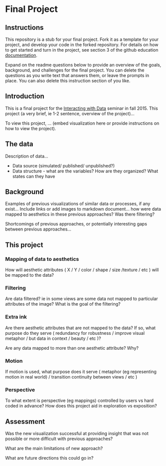 # Final Project

## Instructions

This repository is a stub for your final project. Fork it as a template for your project, and develop your code in the forked repository. For details on how to get started and turn in the project, see section 3 of the github education  [documentation](https://education.github.com/guide/forks).

Expand on the readme questions below to provide an overview of the goals, background, and challenges for the final project. You can delete the questions as you write text that answers them, or leave the prompts in place. You can also delete this instruction section of you like.

## Introduction

This is a final project for the [Interacting with Data](https://github.com/Brown-BIOL2430-S04-Fall2015/syllabus) seminar in fall 2015. This project (a very brief, ie 1-2 sentence, overview of the project)...

To view this project, ... (embed visualization here or provide instructions on how to view the project).

## The data

Description of data...

- Data source (simulated/ published/ unpublished?)
- Data structure - what are the variables? How are they organized? What states can they have

## Background

Examples of previous visualizations of similar data or processes, if any exist... Include links or add images to markdown document... how were data mapped to aesthetics in these previous approaches? Was there filtering?

Shortcomings of previous approaches, or potentially interesting gaps between previous approaches...

## This project

### Mapping of data to aesthetics

How will aesthetic attributes ( X / Y / color / shape / size /texture / etc ) will be mapped to the data?

### Filtering

Are data filtered? ie in some views are some data not mapped to particular attributes of the image? What is the goal of the filtering?

### Extra ink

Are there aesthetic attributes that are not mapped to the data? If so, what purpose do they serve ( redundancy for robustness / improve visual metaphor / but data in context / beauty / etc )?

Are any data mapped to more than one aesthetic attribute? Why?

### Motion

If motion is used, what purpose does it serve ( metaphor (eg representing motion in real world) / transition continuity between views / etc )

### Perspective

To what extent is perspective (eg mappings) controlled by users vs hard coded in advance? How does this project aid in exploration vs exposition?

## Assessment

Was the new visualization successful at providing insight that was not possible or more difficult with previous approaches?

What are the main limitations of new approach?

What are future directions this could go in?


